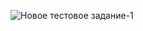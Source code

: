 ![Новое тестовое задание-1](https://user-images.githubusercontent.com/49128802/110311412-2fd7a280-801d-11eb-9020-41c05ebf2c5a.png)

